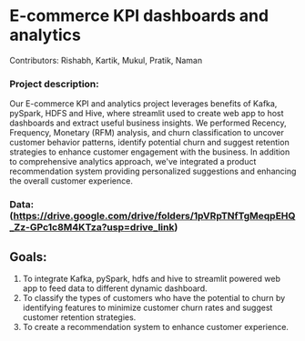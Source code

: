 # E-commerce KPI dashboards and analytics
Contributors: Rishabh, Kartik, Mukul, Pratik, Naman

### Project description: 
Our E-commerce KPI and analytics project leverages benefits of Kafka, pySpark, HDFS and Hive, where streamlit used to create web app to host dashboards and extract useful business insights. We performed Recency, Frequency, Monetary (RFM) analysis, and churn classification to uncover customer behavior patterns, identify potential churn and suggest retention strategies to enhance customer engagement with the business. In addition to comprehensive analytics approach, we've integrated a product recommendation system providing personalized suggestions and enhancing the overall customer experience. 

### Data: (https://drive.google.com/drive/folders/1pVRpTNfTgMeqpEHQ_Zz-GPc1c8M4KTza?usp=drive_link)

## Goals: 
1. To integrate Kafka, pySpark, hdfs and hive to streamlit powered web app to feed data to different dynamic dashboard.
2. To classify the types of customers who have the potential to churn by identifying features to minimize customer churn rates and suggest customer retention strategies.
3. To create a recommendation system to enhance customer experience.

